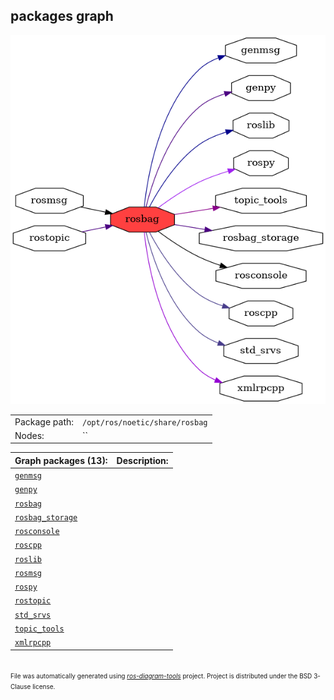 <!--
File was automatically generated using 'ros-diagram-tools' project.
Project is distributed under the BSD 3-Clause license.
-->

## packages graph

[![rosbag](rosbag.png "rosbag")](rosbag.png)

|     |     |
| --- | --- |
| Package path: | `/opt/ros/noetic/share/rosbag` |
| Nodes: | `` |


| Graph packages (13): | Description: |
| -------------------- | ------------ |
| [`genmsg`](genmsg.md) |  |
| [`genpy`](genpy.md) |  |
| [`rosbag`](rosbag.md) |  |
| [`rosbag_storage`](rosbag_storage.md) |  |
| [`rosconsole`](rosconsole.md) |  |
| [`roscpp`](roscpp.md) |  |
| [`roslib`](roslib.md) |  |
| [`rosmsg`](rosmsg.md) |  |
| [`rospy`](rospy.md) |  |
| [`rostopic`](rostopic.md) |  |
| [`std_srvs`](std_srvs.md) |  |
| [`topic_tools`](topic_tools.md) |  |
| [`xmlrpcpp`](xmlrpcpp.md) |  |


</br>
<font size="1">
File was automatically generated using <a href="https://github.com/anetczuk/ros-diagram-tools"><i>ros-diagram-tools</i></a> project.
Project is distributed under the BSD 3-Clause license.
</font>
